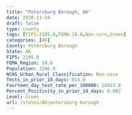 ```yaml
---
title: "Petersburg Borough, AK"
date: 2020-11-24
draft: false
type: county
tags: [FIPS:2195.0,FEMA:10.0,Non-core,Green]
categories: [AK]
County: Petersburg Borough
State: AK
FIPS: 2195.0
FEMA_Region: 10.0
Population: 3266.0
NCHS_Urban_Rural_Classification: Non-core
Tests_in_prior_14_days: 814.0
Fourteen_day_test_rate_per_100000: 24923.0
Percent_Positivity_in_prior_14_days: 0.002
Level: Green
url: /states/AK/petersburg-borough
---
```




